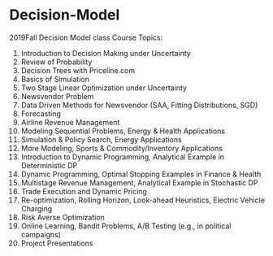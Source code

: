 # Decision-Model
2019Fall Decision Model class
Course Topics:
  1. Introduction to Decision Making under Uncertainty
  2. Review of Probability
  3. Decision Trees with Priceline.com
  4. Basics of Simulation
  5. Two Stage Linear Optimization under Uncertainty
  6. Newsvendor Problem
  7. Data Driven Methods for Newsvendor (SAA, Fitting Distributions, SGD)
  8. Forecasting
  9. Airline Revenue Management
  10. Modeling Sequential Problems, Energy & Health Applications
  11. Simulation & Policy Search, Energy Applications
  12. More Modeling, Sports & Commodity/Inventory Applications
  13. Introduction to Dynamic Programming, Analytical Example in Deterministic DP
  14. Dynamic Programming, Optimal Stopping Examples in Finance & Health
  15. Multistage Revenue Management, Analytical Example in Stochastic DP
  16. Trade Execution and Dynamic Pricing
  17. Re-optimization, Rolling Horizon, Look-ahead Heuristics, Electric Vehicle Charging
  18. Risk Averse Optimization
  19. Online Learning, Bandit Problems, A/B Testing (e.g., in political campaigns)
  20. Project Presentations
